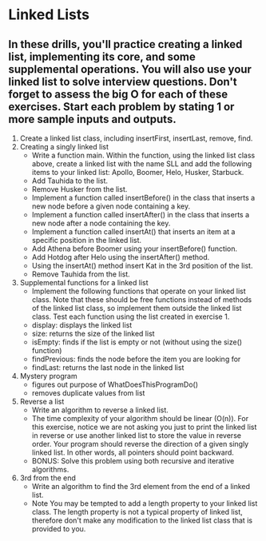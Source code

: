 # Linked Lists

## In these drills, you'll practice creating a linked list, implementing its core, and some supplemental operations. You will also use your linked list to solve interview questions. Don't forget to assess the big O for each of these exercises. Start each problem by stating 1 or more sample inputs and outputs.

1. Create a linked list class, including insertFirst, insertLast, remove, find. 
2. Creating a singly linked list
    - Write a function main. Within the function, using the linked list class above, create a linked list with the name SLL and add the following items to your linked list: Apollo, Boomer, Helo, Husker, Starbuck.
    - Add Tauhida to the list.
    - Remove Husker from the list.
    - Implement a function called insertBefore() in the class that inserts a new node before a given node containing a key.
    - Implement a function called insertAfter() in the class that inserts a new node after a node containing the key.
    - Implement a function called insertAt() that inserts an item at a specific position in the linked list.
    - Add Athena before Boomer using your insertBefore() function.
    - Add Hotdog after Helo using the insertAfter() method.
    - Using the insertAt() method insert Kat in the 3rd position of the list.
    - Remove Tauhida from the list.
3. Supplemental functions for a linked list
    - Implement the following functions that operate on your linked list class. Note that these should be free functions instead of methods of the linked list class, so implement them outside the linked list class. Test each function using the list created in exercise 1.
    - display: displays the linked list
    - size: returns the size of the linked list
    - isEmpty: finds if the list is empty or not (without using the size() function)
    - findPrevious: finds the node before the item you are looking for
    - findLast: returns the last node in the linked list
4. Mystery program
    - figures out purpose of WhatDoesThisProgramDo()
    - removes duplicate values from list
5. Reverse a list
    - Write an algorithm to reverse a linked list. 
    - The time complexity of your algorithm should be linear (O(n)). For this exercise, notice we are not asking you just to print the linked list in reverse or use another linked list to store the value in reverse order. Your program should reverse the direction of a given singly linked list. In other words, all pointers should point backward. 
    - BONUS: Solve this problem using both recursive and iterative algorithms.
6. 3rd from the end
    - Write an algorithm to find the 3rd element from the end of a linked list.
    - Note You may be tempted to add a length property to your linked list class. The length property is not a typical property of linked list, therefore don't make any modification to the linked list class that is provided to you.

    